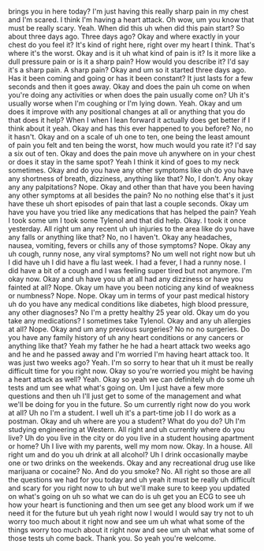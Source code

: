 brings you in here today? I'm just having this really sharp pain in my chest and I'm scared. I think I'm having a heart attack. Oh wow, um you know that must be really scary. Yeah. When did this uh when did this pain start? So about three days ago. Three days ago? Okay and where exactly in your chest do you feel it? It's kind of right here, right over my heart I think. That's where it's the worst. Okay and is it uh what kind of pain is it? Is it more like a dull pressure pain or is it a sharp pain? How would you describe it? I'd say it's a sharp pain. A sharp pain? Okay and um so it started three days ago. Has it been coming and going or has it been constant? It just lasts for a few seconds and then it goes away. Okay and does the pain uh come on when you're doing any activities or when does the pain usually come on? Uh it's usually worse when I'm coughing or I'm lying down. Yeah. Okay and um does it improve with any positional changes at all or anything that you do that does it help? When I when I lean forward it actually does get better if I think about it yeah. Okay and has this ever happened to you before? No, no it hasn't. Okay and on a scale of uh one to ten, one being the least amount of pain you felt and ten being the worst, how much would you rate it? I'd say a six out of ten. Okay and does the pain move uh anywhere on in your chest or does it stay in the same spot? Yeah I think it kind of goes to my neck sometimes. Okay and do you have any other symptoms like uh do you have any shortness of breath, dizziness, anything like that? No, I don't. Any okay any any palpitations? Nope. Okay and other than that have you been having any other symptoms at all besides the pain? No no nothing else that's it just have these uh short episodes of pain that last a couple seconds. Okay um have you have you tried like any medications that has helped the pain? Yeah I took some um I took some Tylenol and that did help. Okay. I took it once yesterday. All right um any recent uh uh injuries to the area like do you have any falls or anything like that? No, no I haven't. Okay any headaches, nausea, vomiting, fevers or chills any of those symptoms? Nope. Okay any uh cough, runny nose, any viral symptoms? No um well not right now but uh I did have uh I did have a flu last week. I had a fever, I had a runny nose. I did have a bit of a cough and I was feeling super tired but not anymore. I'm okay now. Okay and uh have you uh at all had any dizziness or have you fainted at all? Nope. Okay um have you been noticing any kind of weakness or numbness? Nope. Nope. Okay um in terms of your past medical history uh do you have any medical conditions like diabetes, high blood pressure, any other diagnoses? No I'm a pretty healthy 25 year old. Okay um do you take any medications? I sometimes take Tylenol. Okay and any uh allergies at all? Nope. Okay and um any previous surgeries? No no no surgeries. Do you have any family history of uh any heart conditions or any cancers or anything like that? Yeah my father he he had a heart attack two weeks ago and he and he passed away and I'm worried I'm having heart attack too. It was just two weeks ago? Yeah. I'm so sorry to hear that uh it must be really difficult time for you right now. Okay so you're worried you might be having a heart attack as well? Yeah. Okay so yeah we can definitely uh do some uh tests and um see what what's going on. Um I just have a few more questions and then uh I'll just get to some of the management and what we'll be doing for you in the future. So um currently right now do you work at all? Uh no I'm a student. I well uh it's a part-time job I I do work as a postman. Okay and uh where are you a student? What do you do? Uh I'm studying engineering at Western. All right and uh currently where do you live? Uh do you live in the city or do you live in a student housing apartment or home? Uh I live with my parents, well my mom now. Okay. In a house. All right um and do you uh drink at all alcohol? Uh I drink occasionally maybe one or two drinks on the weekends. Okay and any recreational drug use like marijuana or cocaine? No. And do you smoke? No. All right so those are all the questions we had for you today and uh yeah it must be really uh difficult and scary for you right now to uh but we'll make sure to keep you updated on what's going on uh so what we can do is uh get you an ECG to see uh how your heart is functioning and then um see get any blood work um if we need it for the future but uh yeah right now I would I would say try not to uh worry too much about it right now and see um uh what what some of the things worry too much about it right now and see um uh what what some of those tests uh come back. Thank you. So yeah you're welcome.